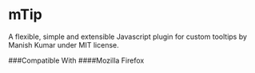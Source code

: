 # mTip
A flexible, simple and extensible Javascript plugin for custom tooltips by Manish Kumar under MIT license.

###Compatible With
####Mozilla Firefox
